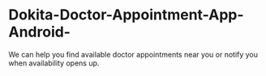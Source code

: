 # Dokita-Doctor-Appointment-App-Android-
We can help you find available doctor appointments near you or notify you when availability opens up.
